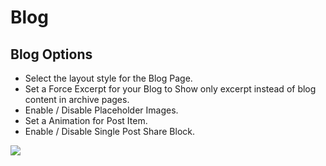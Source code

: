 # Blog

## Blog Options


* Select the layout style for the Blog Page.
* Set a Force Excerpt for your Blog to Show only excerpt instead of blog content in archive pages.
* Enable / Disable Placeholder Images.
* Set a Animation for Post Item.
* Enable / Disable Single Post Share Block.

![](http://transvelo.github.io/unicase/docs/images/theme-options-blog.png)

